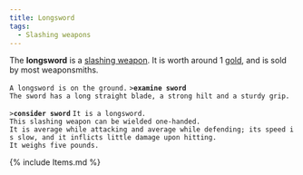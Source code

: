 ```yaml
---
title: Longsword
tags:
  - Slashing weapons
---
```

The **longsword** is a [slashing weapon](slashing_weapon "wikilink"). It
is worth around 1 [gold](gold "wikilink"), and is sold by most
weaponsmiths.

`A longsword is on the ground.`
`>`**`examine sword`**
`The sword has a long straight blade, a strong hilt and a sturdy grip.`

`>`**`consider sword`**
`It is a longsword.`
`This slashing weapon can be wielded one-handed.`
`It is average while attacking and average while defending; its speed is slow, and it inflicts little damage upon hitting.`
`It weighs five pounds.`

{% include Items.md %}
